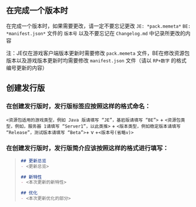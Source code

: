## 在完成一个版本时

在完成一个版本时，如果需要更改，请一定不要忘记更改 `JE: *pack.memeta*` `BE: *manifest.json*` 文件的 `版本号` 以及不要忘记在 `Changelog.md` 中记录所更改的内容

注：JE仅在游戏客户端版本更新时需要修改 `pack.memeta` 文件，BE在修改资源包版本以及游戏版本更新时均需要修改 `manifest.json` 文件（请以 `RP+数字` 的格式编号更新的内容）

## 创建发行版

### 在创建发行版时，发行版标签应按照这样的格式命名：

`<资源包适用的游戏类型，例如 Java 版请填写 “JE”，基岩版请填写 “BE”>` + `<资源包类型，例如，服务器 1请填写 “Server1”，以此类推>` + `<版本类型，例如稳定版本请填写 “Release”，测试版本请填写 “Beta”>`+ v +`<版本号(省略v)>`

### 在创建发行版时，发行版简介应该按照这样的格式进行填写：

>    ```md
> ## 更新总览
>  - <更新总览>
> 
> ## 新特性
>  - <本次更新的新特性>
> 
> ## 优化
>  - <本次更新优化的部分>
>   ```
